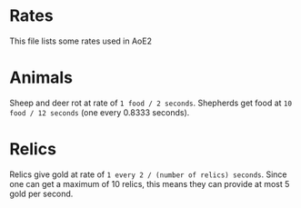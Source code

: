 # Rates

This file lists some rates used in AoE2

# Animals

Sheep and deer rot at rate of `1 food / 2 seconds`.
Shepherds get food at `10 food / 12 seconds` (one every 0.8333 seconds).

# Relics

Relics give gold at rate of `1 every 2 / (number of relics) seconds`. Since one
can get a maximum of 10 relics, this means they can provide at most 5 gold per
second.
